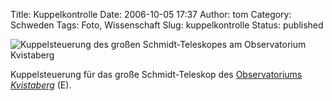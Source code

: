Title: Kuppelkontrolle
Date: 2006-10-05 17:37
Author: tom
Category: Schweden
Tags: Foto, Wissenschaft
Slug: kuppelkontrolle
Status: published

![Kuppelsteuerung des großen Schmidt-Teleskopes am Observatorium
Kvistaberg](/pic/kuppelkont.jpg "Kuppelsteuerung des großen Schmidt-Teleskopes am Observatorium Kvistaberg")

Kuppelsteuerung für das große Schmidt-Teleskop des [Observatoriums
*Kvistaberg*](http://www.astro.uu.se/history/Kvistaberg.html) (E).

